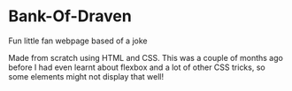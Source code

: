 # Bank-Of-Draven
Fun little fan webpage based of a joke

Made from scratch using HTML and CSS.
This was a couple of months ago before I had even learnt about flexbox and a lot of other CSS tricks, so some elements might not display that well!
